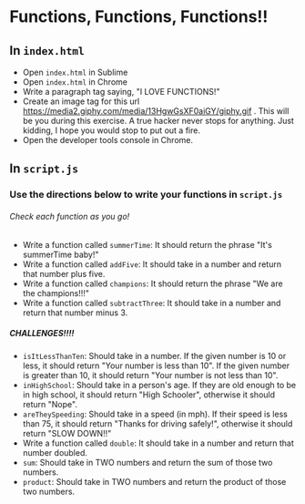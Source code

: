 # Functions, Functions, Functions!!

## In `index.html`
* Open `index.html` in Sublime
* Open `index.html` in Chrome
* Write a paragraph tag saying, "I LOVE FUNCTIONS!"
* Create an image tag for this url https://media2.giphy.com/media/13HgwGsXF0aiGY/giphy.gif . This will be you during this exercise. A true hacker never stops for anything. Just kidding, I hope you would stop to put out a fire.
* Open the developer tools console in Chrome.

## In `script.js`
### Use the directions below to write your functions in `script.js`
###### Check each function as you go!
* Write a function called `summerTime`: It should return the phrase "It's summerTime baby!"
* Write a function called `addFive`: It should take in a number and return that number plus five.
* Write a function called `champions`: It should return the phrase "We are the champions!!!"
* Write a function called `subtractThree`: It should take in a number and return that number minus 3.

##### CHALLENGES!!!!
* `isItLessThanTen`: Should take in a number. If the given number is 10 or less, it should return "Your number is less than 10". If the given number is greater than 10, it should return "Your number is not less than 10".
* `inHighSchool`: Should take in a person's age. If they are old enough to be in high school, it should return "High Schooler", otherwise it should return "Nope".
* `areTheySpeeding`: Should take in a speed (in mph). If their speed is less than 75, it should return "Thanks for driving safely!", otherwise it should return "SLOW DOWN!!"
* Write a function called `double`: It should take in a number and return that number doubled.
* `sum`: Should take in TWO numbers and return the sum of those two numbers.
* `product`: Should take in TWO numbers and return the product of those two numbers.
